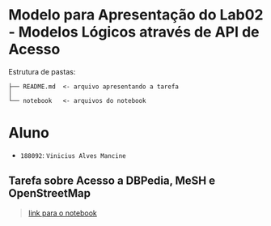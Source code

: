 # Modelo para Apresentação do Lab02 - Modelos Lógicos através de API de Acesso

Estrutura de pastas:

~~~
├── README.md  <- arquivo apresentando a tarefa
│
└── notebook   <- arquivos do notebook
~~~

# Aluno
* `188092`: `Vinicius Alves Mancine`

## Tarefa sobre Acesso a DBPedia, MeSH e OpenStreetMap

> [link para o notebook](notebook/lab2-logic-model-dbpedia.ipynb)
